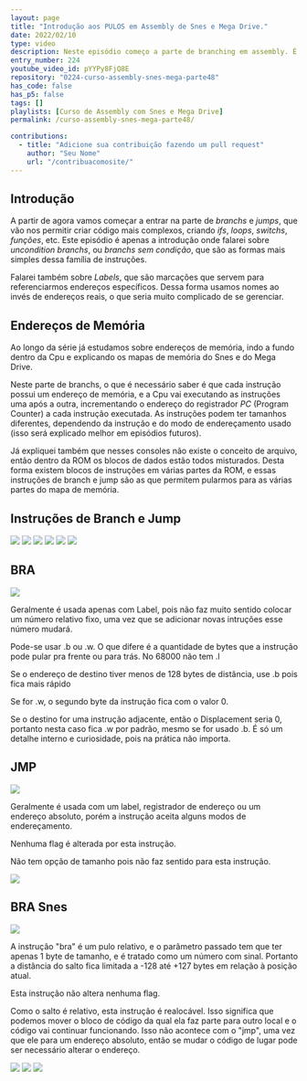 ```yaml
---
layout: page
title: "Introdução aos PULOS em Assembly de Snes e Mega Drive."
date: 2022/02/10
type: video
description: Neste episódio começo a parte de branching em assembly. É com esse tipo de instrução que conseguimos fazer if, else, for, while, rotinas, etc.
entry_number: 224
youtube_video_id: pYYPy8FjQ8E
repository: "0224-curso-assembly-snes-mega-parte48"
has_code: false
has_p5: false
tags: []
playlists: [Curso de Assembly com Snes e Mega Drive]
permalink: /curso-assembly-snes-mega-parte48/

contributions:
  - title: "Adicione sua contribuição fazendo um pull request"
    author: "Seu Nome"
    url: "/contribuacomosite/"
---
```


## Introdução

A partir de agora vamos começar a entrar na parte de *branchs* e *jumps*, que vão nos permitir criar código mais complexos, criando *ifs*, *loops*, *switchs*, *funções*, etc.
Este episódio é apenas a introdução onde falarei sobre *uncondition branchs*, ou *branchs sem condição*, que são as formas mais simples dessa família de instruções.

Falarei também sobre *Labels*, que são marcações que servem para referenciarmos endereços específicos. Dessa forma usamos nomes ao invés de endereços reais, o que seria muito complicado de se gerenciar.

## Endereços de Memória

Ao longo da série já estudamos sobre endereços de memória, indo a fundo dentro da Cpu e explicando os mapas de memória do Snes e do Mega Drive.

Neste parte de branchs, o que é necessário saber é que cada instrução possui um endereço de memória, e a Cpu vai executando as instruções uma após a outra, incrementando o endereço do registrador *PC* (Program Counter) a cada instrução executada. As instruções podem ter tamanhos diferentes, dependendo da instrução e do modo de endereçamento usado (isso será explicado melhor em episódios futuros).

Já expliquei também que nesses consoles não existe o conceito de arquivo, então dentro da ROM os blocos de dados estão todos misturados. Desta forma existem blocos de instruções em várias partes da ROM, e essas instruções de branch e jump são as que permitem pularmos para as várias partes do mapa de memória.

## Instruções de Branch e Jump

<img src="/pages_data/{{page.repository}}/memory.jpg" style="opacity:0.8;"/>
<img src="/pages_data/{{page.repository}}/branch1.jpg" style="opacity:0.8;"/>
<img src="/pages_data/{{page.repository}}/label.jpg" style="opacity:0.8;"/>
<img src="/pages_data/{{page.repository}}/branch2.jpg" style="opacity:0.8;"/>
<img src="/pages_data/{{page.repository}}/label2.jpg" style="opacity:0.8;"/>
<img src="/pages_data/{{page.repository}}/statusmega.jpg" style="opacity:0.8;"/>

## BRA

<img src="/pages_data/{{page.repository}}/bra.jpg" style="opacity:0.8;"/>

Geralmente é usada apenas com Label, pois não faz muito sentido colocar um número relativo fixo, uma vez que se adicionar novas intruções esse número mudará.

Pode-se usar .b ou .w. O que difere é a quantidade de bytes que a instrução pode pular pra frente ou para trás. No 68000 não tem .l

Se o endereço de destino tiver menos de 128 bytes de distância, use .b pois fica mais rápido

Se for .w, o segundo byte da instrução fica com o valor 0. 

Se o destino for uma instrução adjacente, então o Displacement seria 0, portanto nesta caso fica .w por padrão, mesmo se for usado .b. É só um detalhe interno e curiosidade, pois na prática não importa.

## JMP

<img src="/pages_data/{{page.repository}}/jmp.jpg" style="opacity:0.8;"/>

Geralmente é usada com um label, registrador de endereço ou um endereço absoluto, porém a instrução aceita alguns modos de endereçamento.

Nenhuma flag é alterada por esta instrução.

Não tem opção de tamanho pois não faz sentido para esta instrução.

<img src="/pages_data/{{page.repository}}/statussnes.jpg" style="opacity:0.8;"/>

## BRA Snes

<img src="/pages_data/{{page.repository}}/bra-snes.jpg" style="opacity:0.8;"/>

A instrução "bra" é um pulo relativo, e o parâmetro passado tem que ter apenas 1 byte de tamanho, e é tratado como um número com sinal. Portanto a distância do salto fica limitada a -128 até +127 bytes em relação à posição atual.

Esta instrução não altera nenhuma flag.

Como o salto é relativo, esta instrução é realocável. Isso significa que podemos mover o bloco de código da qual ela faz parte para outro local e o código vai continuar funcionando. Isso não acontece com o "jmp", uma vez que ele para um endereço absoluto, então se mudar o código de lugar pode ser necessário alterar o endereço.

<img src="/pages_data/{{page.repository}}/bra-bass.jpg" style="opacity:0.8;"/>
<img src="/pages_data/{{page.repository}}/jmp-snes.jpg" style="opacity:0.8;"/>
<img src="/pages_data/{{page.repository}}/jmp-bass.jpg" style="opacity:0.8;"/>